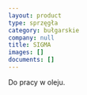 ```yaml
---
layout: product
type: sprzęgła
category: bułgarskie
company: null
title: SIGMA
images: []
documents: []
---
```

Do pracy w oleju.
